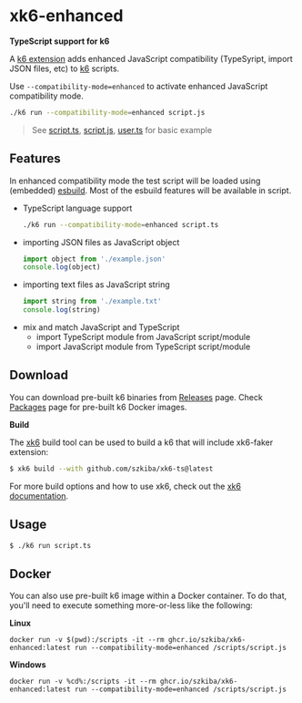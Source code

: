 # xk6-enhanced

**TypeScript support for k6**


A [k6 extension](https://k6.io/docs/extensions/) adds enhanced JavaScript compatibility (TypeSyript, import JSON files, etc) to [k6](https://k6.io) scripts. 

Use `--compatibility-mode=enhanced` to activate enhanced JavaScript compatibility mode.

```bash
./k6 run --compatibility-mode=enhanced script.js
```

> See [script.ts](script.ts), [script.js](script.js), [user.ts](user.ts) for basic example

## Features

In enhanced compatibility mode the test script will be loaded using (embedded) [esbuild](https://esbuild.github.io/). Most of the esbuild features will be available in script.

 - TypeScript language support
    ```bash
    ./k6 run --compatibility-mode=enhanced script.ts
    ```
 - importing JSON files as JavaScript object
    ```js
    import object from './example.json'
    console.log(object)
    ```
 - importing text files as JavaScript string
    ```js
    import string from './example.txt'
    console.log(string)
    ```
 - mix and match JavaScript and TypeScript
   - import TypeScript module from JavaScript script/module
   - import JavaScript module from TypeScript script/module

## Download

You can download pre-built k6 binaries from [Releases](https://github.com/szkiba/xk6-ts/releases/) page. Check [Packages](https://github.com/szkiba/xk6-ts/pkgs/container/xk6-ts) page for pre-built k6 Docker images.

**Build**

The [xk6](https://github.com/grafana/xk6) build tool can be used to build a k6 that will include xk6-faker extension:

```bash
$ xk6 build --with github.com/szkiba/xk6-ts@latest
```

For more build options and how to use xk6, check out the [xk6 documentation](https://github.com/grafana/xk6).


## Usage

```bash
$ ./k6 run script.ts
```

## Docker

You can also use pre-built k6 image within a Docker container. To do that, you'll need to execute something more-or-less like the following:

**Linux**

```plain
docker run -v $(pwd):/scripts -it --rm ghcr.io/szkiba/xk6-enhanced:latest run --compatibility-mode=enhanced /scripts/script.js
```

**Windows**

```plain
docker run -v %cd%:/scripts -it --rm ghcr.io/szkiba/xk6-enhanced:latest run --compatibility-mode=enhanced /scripts/script.js
```


